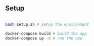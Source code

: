 ## Setup

```bash

bash setup.sh # setup the environment

docker-compose build # build the app
docker-compose up -d # run the app
```
